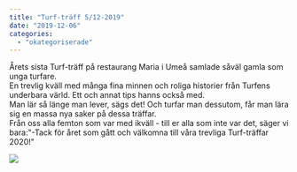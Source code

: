 ```yaml
---
title: "Turf-träff 5/12-2019"
date: "2019-12-06"
categories: 
  - "okategoriserade"
---
```


Årets sista Turf-träff på restaurang Maria i Umeå samlade såväl gamla som unga turfare.   
En trevlig kväll med många fina minnen och roliga historier från Turfens underbara värld. Ett och annat tips hanns också med.   
Man lär så länge man lever, sägs det! Och turfar man dessutom, får man lära sig en massa nya saker på dessa träffar.  
Från oss alla femton som var med ikväll - till er alla som inte var det, säger vi bara:"-Tack för året som gått och välkomna till våra trevliga Turf-träffar 2020!"

![](http://www.turfvasterbotten.se/wp-content/uploads/2019/12/img_4508.jpg?w=1024)
